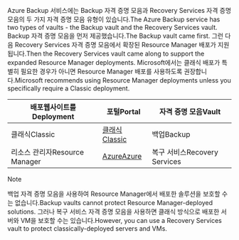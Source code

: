 <span data-ttu-id="7f2e4-101">Azure Backup 서비스에는 Backup 자격 증명 모음과 Recovery Services 자격 증명 모음의 두 가지 자격 증명 모음 유형이 있습니다.</span><span class="sxs-lookup"><span data-stu-id="7f2e4-101">The Azure Backup service has two types of vaults - the Backup vault and the Recovery Services vault.</span></span> <span data-ttu-id="7f2e4-102">Backup 자격 증명 모음을 먼저 제공했습니다.</span><span class="sxs-lookup"><span data-stu-id="7f2e4-102">The Backup vault came first.</span></span> <span data-ttu-id="7f2e4-103">그런 다음 Recovery Services 자격 증명 모음에서 확장된 Resource Manager 배포가 지원됩니다.</span><span class="sxs-lookup"><span data-stu-id="7f2e4-103">Then the Recovery Services vault came along to support the expanded Resource Manager deployments.</span></span> <span data-ttu-id="7f2e4-104">Microsoft에서는 클래식 배포가 특별히 필요한 경우가 아니면 Resource Manager 배포를 사용하도록 권장합니다.</span><span class="sxs-lookup"><span data-stu-id="7f2e4-104">Microsoft recommends using Resource Manager deployments unless you specifically require a Classic deployment.</span></span>

| <span data-ttu-id="7f2e4-105">**배포웹사이트를**</span><span class="sxs-lookup"><span data-stu-id="7f2e4-105">**Deployment**</span></span> | <span data-ttu-id="7f2e4-106">**포털**</span><span class="sxs-lookup"><span data-stu-id="7f2e4-106">**Portal**</span></span> | <span data-ttu-id="7f2e4-107">**자격 증명 모음**</span><span class="sxs-lookup"><span data-stu-id="7f2e4-107">**Vault**</span></span> |
| --- | --- | --- |
| <span data-ttu-id="7f2e4-108">클래식</span><span class="sxs-lookup"><span data-stu-id="7f2e4-108">Classic</span></span> |[<span data-ttu-id="7f2e4-109">클래식</span><span class="sxs-lookup"><span data-stu-id="7f2e4-109">Classic</span></span>](https://manage.windowsazure.com) |<span data-ttu-id="7f2e4-110">백업</span><span class="sxs-lookup"><span data-stu-id="7f2e4-110">Backup</span></span> |
| <span data-ttu-id="7f2e4-111">리소스 관리자</span><span class="sxs-lookup"><span data-stu-id="7f2e4-111">Resource Manager</span></span> |[<span data-ttu-id="7f2e4-112">Azure</span><span class="sxs-lookup"><span data-stu-id="7f2e4-112">Azure</span></span>](https://portal.azure.com) |<span data-ttu-id="7f2e4-113">복구 서비스</span><span class="sxs-lookup"><span data-stu-id="7f2e4-113">Recovery Services</span></span> |

> [!NOTE]
> <span data-ttu-id="7f2e4-114">백업 자격 증명 모음을 사용하여 Resource Manager에서 배포한 솔루션을 보호할 수는 없습니다.</span><span class="sxs-lookup"><span data-stu-id="7f2e4-114">Backup vaults cannot protect Resource Manager-deployed solutions.</span></span> <span data-ttu-id="7f2e4-115">그러나 복구 서비스 자격 증명 모음을 사용하면 클래식 방식으로 배포한 서버와 VM을 보호할 수는 있습니다.</span><span class="sxs-lookup"><span data-stu-id="7f2e4-115">However, you can use a Recovery Services vault to protect classically-deployed servers and VMs.</span></span>  
> 
> 

